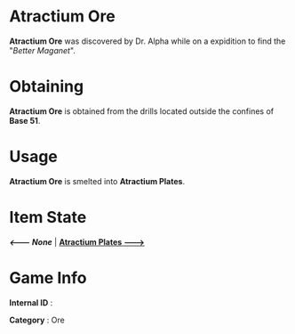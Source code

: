 # Atractium Ore

**Atractium Ore** was discovered by Dr. Alpha while on a expidition to find the "*Better Maganet*".

# Obtaining

**Atractium Ore** is obtained from the drills located outside the confines of **Base 51**.

# Usage

**Atractium Ore** is smelted into **Atractium Plates**.

# Item State

***<--- None*** | [**Atractium Plates --->**](https://github.com/AlphaMC0/Lone-Martian/blob/main/Ingots/Atractium%20Ingot.md)

# Game Info

**Internal ID** : 

**Category** : Ore


